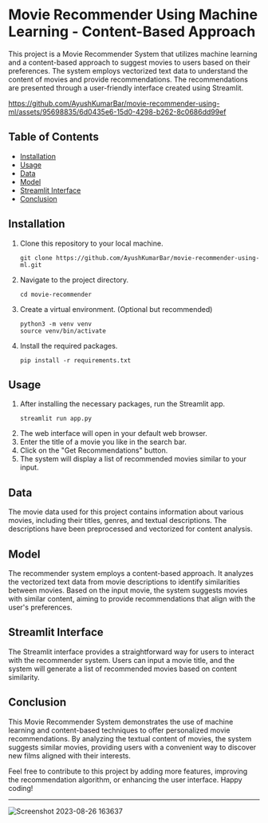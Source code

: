 <h1>Movie Recommender Using Machine Learning - Content-Based Approach</h1>

<p>This project is a Movie Recommender System that utilizes machine learning and a content-based approach to suggest movies to users based on their preferences. The system employs vectorized text data to understand the content of movies and provide recommendations. The recommendations are presented through a user-friendly interface created using Streamlit.</p>

https://github.com/AyushKumarBar/movie-recommender-using-ml/assets/95698835/6d0435e6-15d0-4298-b262-8c0686dd99ef





<h2>Table of Contents</h2>
<ul>
    <li><a href="#installation">Installation</a></li>
    <li><a href="#usage">Usage</a></li>
    <li><a href="#data">Data</a></li>
    <li><a href="#model">Model</a></li>
    <li><a href="#streamlit-interface">Streamlit Interface</a></li>
    <li><a href="#conclusion">Conclusion</a></li>
</ul>

<h2 id="installation">Installation</h2>

<ol>
    <li>Clone this repository to your local machine.</li>
    <pre><code>git clone https://github.com/AyushKumarBar/movie-recommender-using-ml.git</code></pre>
    <li>Navigate to the project directory.</li>
    <pre><code>cd movie-recommender</code></pre>
    <li>Create a virtual environment. (Optional but recommended)</li>
    <pre><code>python3 -m venv venv<br>source venv/bin/activate</code></pre>
    <li>Install the required packages.</li>
    <pre><code>pip install -r requirements.txt</code></pre>
</ol>

<h2 id="usage">Usage</h2>

<ol>
    <li>After installing the necessary packages, run the Streamlit app.</li>
    <pre><code>streamlit run app.py</code></pre>
    <li>The web interface will open in your default web browser.</li>
    <li>Enter the title of a movie you like in the search bar.</li>
    <li>Click on the "Get Recommendations" button.</li>
    <li>The system will display a list of recommended movies similar to your input.</li>
</ol>

<h2 id="data">Data</h2>

<p>The movie data used for this project contains information about various movies, including their titles, genres, and textual descriptions. The descriptions have been preprocessed and vectorized for content analysis.</p>

<h2 id="model">Model</h2>

<p>The recommender system employs a content-based approach. It analyzes the vectorized text data from movie descriptions to identify similarities between movies. Based on the input movie, the system suggests movies with similar content, aiming to provide recommendations that align with the user's preferences.</p>

<h2 id="streamlit-interface">Streamlit Interface</h2>

<p>The Streamlit interface provides a straightforward way for users to interact with the recommender system. Users can input a movie title, and the system will generate a list of recommended movies based on content similarity.</p>


<h2 id="conclusion">Conclusion</h2>

<p>This Movie Recommender System demonstrates the use of machine learning and content-based techniques to offer personalized movie recommendations. By analyzing the textual content of movies, the system suggests similar movies, providing users with a convenient way to discover new films aligned with their interests.</p>

<p>Feel free to contribute to this project by adding more features, improving the recommendation algorithm, or enhancing the user interface. Happy coding!</p>

<hr>



![Screenshot 2023-08-26 163637](https://github.com/AyushKumarBar/movie-recommender-using-ml/assets/95698835/63225cce-68d9-415f-b747-8cb13ba0d2dc)
